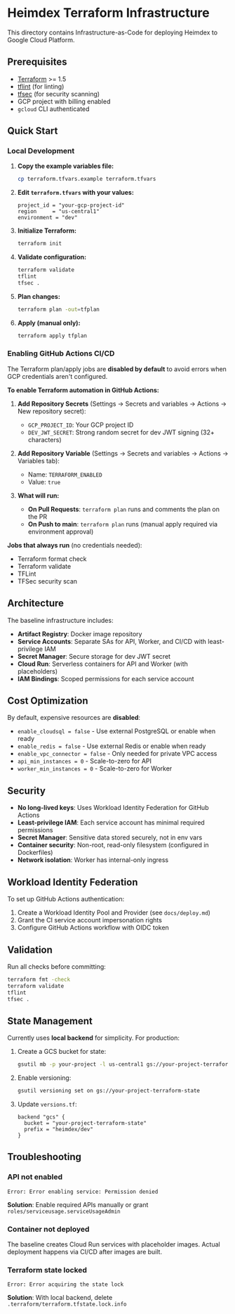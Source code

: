 # Heimdex Terraform Infrastructure

This directory contains Infrastructure-as-Code for deploying Heimdex to Google Cloud Platform.

## Prerequisites

- [Terraform](https://www.terraform.io/downloads.html) >= 1.5
- [tflint](https://github.com/terraform-linters/tflint) (for linting)
- [tfsec](https://github.com/aquasecurity/tfsec) (for security scanning)
- GCP project with billing enabled
- `gcloud` CLI authenticated

## Quick Start

### Local Development

1. **Copy the example variables file:**
   ```bash
   cp terraform.tfvars.example terraform.tfvars
   ```

2. **Edit `terraform.tfvars` with your values:**
   ```hcl
   project_id = "your-gcp-project-id"
   region     = "us-central1"
   environment = "dev"
   ```

3. **Initialize Terraform:**
   ```bash
   terraform init
   ```

4. **Validate configuration:**
   ```bash
   terraform validate
   tflint
   tfsec .
   ```

5. **Plan changes:**
   ```bash
   terraform plan -out=tfplan
   ```

6. **Apply (manual only):**
   ```bash
   terraform apply tfplan
   ```

### Enabling GitHub Actions CI/CD

The Terraform plan/apply jobs are **disabled by default** to avoid errors when GCP credentials aren't configured.

**To enable Terraform automation in GitHub Actions:**

1. **Add Repository Secrets** (Settings → Secrets and variables → Actions → New repository secret):
   - `GCP_PROJECT_ID`: Your GCP project ID
   - `DEV_JWT_SECRET`: Strong random secret for dev JWT signing (32+ characters)

2. **Add Repository Variable** (Settings → Secrets and variables → Actions → Variables tab):
   - Name: `TERRAFORM_ENABLED`
   - Value: `true`

3. **What will run:**
   - **On Pull Requests**: `terraform plan` runs and comments the plan on the PR
   - **On Push to main**: `terraform plan` runs (manual apply required via environment approval)

**Jobs that always run** (no credentials needed):
- Terraform format check
- Terraform validate
- TFLint
- TFSec security scan

## Architecture

The baseline infrastructure includes:

- **Artifact Registry**: Docker image repository
- **Service Accounts**: Separate SAs for API, Worker, and CI/CD with least-privilege IAM
- **Secret Manager**: Secure storage for dev JWT secret
- **Cloud Run**: Serverless containers for API and Worker (with placeholders)
- **IAM Bindings**: Scoped permissions for each service account

## Cost Optimization

By default, expensive resources are **disabled**:

- `enable_cloudsql = false` - Use external PostgreSQL or enable when ready
- `enable_redis = false` - Use external Redis or enable when ready
- `enable_vpc_connector = false` - Only needed for private VPC access
- `api_min_instances = 0` - Scale-to-zero for API
- `worker_min_instances = 0` - Scale-to-zero for Worker

## Security

- **No long-lived keys**: Uses Workload Identity Federation for GitHub Actions
- **Least-privilege IAM**: Each service account has minimal required permissions
- **Secret Manager**: Sensitive data stored securely, not in env vars
- **Container security**: Non-root, read-only filesystem (configured in Dockerfiles)
- **Network isolation**: Worker has internal-only ingress

## Workload Identity Federation

To set up GitHub Actions authentication:

1. Create a Workload Identity Pool and Provider (see `docs/deploy.md`)
2. Grant the CI service account impersonation rights
3. Configure GitHub Actions workflow with OIDC token

## Validation

Run all checks before committing:

```bash
terraform fmt -check
terraform validate
tflint
tfsec .
```

## State Management

Currently uses **local backend** for simplicity. For production:

1. Create a GCS bucket for state:
   ```bash
   gsutil mb -p your-project -l us-central1 gs://your-project-terraform-state
   ```

2. Enable versioning:
   ```bash
   gsutil versioning set on gs://your-project-terraform-state
   ```

3. Update `versions.tf`:
   ```hcl
   backend "gcs" {
     bucket = "your-project-terraform-state"
     prefix = "heimdex/dev"
   }
   ```

## Troubleshooting

### API not enabled
```
Error: Error enabling service: Permission denied
```
**Solution**: Enable required APIs manually or grant `roles/serviceusage.serviceUsageAdmin`

### Container not deployed
The baseline creates Cloud Run services with placeholder images. Actual deployment happens via CI/CD after images are built.

### Terraform state locked
```
Error: Error acquiring the state lock
```
**Solution**: With local backend, delete `.terraform/terraform.tfstate.lock.info`
